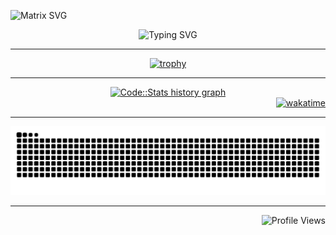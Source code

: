 ![Matrix SVG](https://raw.githubusercontent.com/rodrigograca31/rodrigograca31/master/matrix.svg)

<div align="center">
  <img src="https://readme-typing-svg.herokuapp.com/?font=Fira+Code&color=00FF00&background=FFFFFF00&lines=Welcome+to+my+profile!;My+name+is+Danil+Borkov;I'm+an+Android+Developer&center=true"; alt="Typing SVG" />
</div>

___

<p align="center">
  <a href="https://github.com/vokrob/github-profile-trophy">
    <img src="https://github-profile-trophy.vercel.app/?username=vokrob&theme=matrix&no-frame=true&no-bg=true&row=1&column=5" alt="trophy" />
  </a>
</p>

___

<div align="center">
  <a href="https://codestats.net/users/vokrob" target="_blank">
    <img src="https://codestats-readme.wegfan.cn/history-graph/vokrob?history_days=30&max_languages=12" alt="Code::Stats history graph" />
  </a>
</div>

<div align="right">
  <a href="https://wakatime.com/@c2eea5ba-3079-4fa5-8d83-15f10e89cc66">
    <img src="https://wakatime.com/badge/user/c2eea5ba-3079-4fa5-8d83-15f10e89cc66.svg?color=178600" alt="wakatime" />
  </a>
</div>

___

<img src="https://raw.githubusercontent.com/vokrob/vokrob/output/snake.svg" width = 1500 alt="Snake animation" />

___

<div align="right">
  <img src="https://komarev.com/ghpvc/?username=vokrob&color=178600" alt="Profile Views" />
</div>
